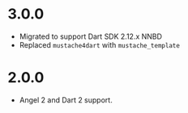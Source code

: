 # 3.0.0
* Migrated to support Dart SDK 2.12.x NNBD
* Replaced `mustache4dart` with `mustache_template`

# 2.0.0
* Angel 2 and Dart 2 support.